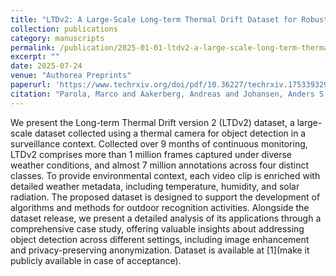 ```yaml
---
title: "LTDv2: A Large-Scale Long-term Thermal Drift Dataset for Robust Multi-Object Detection in Surveillance"
collection: publications
category: manuscripts
permalink: /publication/2025-01-01-ltdv2-a-large-scale-long-term-thermal-drift-dataset-for-robu
excerpt: ""
date: 2025-07-24
venue: "Authorea Preprints"
paperurl: 'https://www.techrxiv.org/doi/pdf/10.36227/techrxiv.175339329.95323969'
citation: "Parola, Marco and Aakerberg, Andreas and Johansen, Anders S and Nikolov, Ivan A and Cimino, Mario GCA and Nasrollahi, Kamal and Moeslund, Thomas B (2025). &quot;LTDv2: A Large-Scale Long-term Thermal Drift Dataset for Robust Multi-Object Detection in Surveillance.&quot; <i>Authorea Preprints</i>."
---
```


We present the Long-term Thermal Drift version 2 (LTDv2) dataset, a large-scale dataset collected using a thermal camera for object detection in a surveillance context. Collected over 9 months of continuous monitoring, LTDv2 comprises more than 1 million frames captured under diverse weather conditions, and almost 7 million annotations across four distinct classes. To provide environmental context, each video clip is enriched with detailed weather metadata, including temperature, humidity, and solar radiation. The proposed dataset is designed to support the development of algorithms and methods for outdoor recognition activities. Alongside the dataset release, we present a detailed analysis of its applications through a comprehensive case study, offering valuable insights about addressing object detection across different settings, including image enhancement and privacy-preserving anonymization. Dataset is available at [1](make it publicly available in case of acceptance).